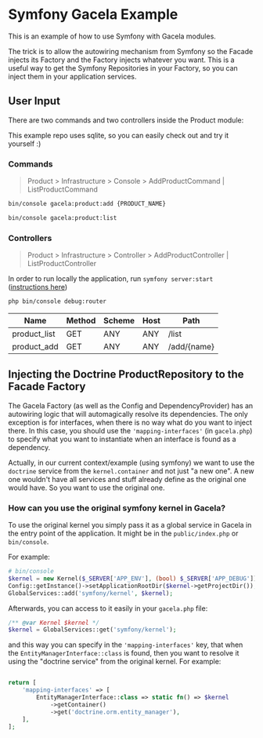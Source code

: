 # Symfony Gacela Example

This is an example of how to use Symfony with Gacela modules.

The trick is to allow the autowiring mechanism from Symfony so the Facade injects its Factory and the Factory injects
whatever you want. This is a useful way to get the Symfony Repositories in your Factory, so you can inject them in your
application services.

## User Input

There are two commands and two controllers inside the Product module:

This example repo uses sqlite, so you can easily check out and try it yourself :)

### Commands

> Product > Infrastructure > Console > AddProductCommand | ListProductCommand

```bash
bin/console gacela:product:add {PRODUCT_NAME}

bin/console gacela:product:list
```

### Controllers

> Product > Infrastructure > Controller > AddProductController | ListProductController

In order to run locally the application, run `symfony server:start` ([instructions here](https://symfony.com/doc/current/setup/symfony_server.html))


```bash
php bin/console debug:router
```

| Name         | Method | Scheme | Host | Path        |
|--------------|--------|--------|------|-------------|
| product_list | GET    | ANY    | ANY  | /list       |
| product_add  | GET    | ANY    | ANY  | /add/{name} |


## Injecting the Doctrine ProductRepository to the Facade Factory

The Gacela Factory (as well as the Config and DependencyProvider) has an autowiring logic
that will automagically resolve its dependencies. The only exception is for interfaces, when there is no way what 
do you want to inject there. In this case, you should use the `'mapping-interfaces'` (in `gacela.php`) to 
specify what you want to instantiate when an interface is found as a dependency.

Actually, in our current context/example (using symfony) we want to use the `doctrine` service 
from the `kernel.container` and not just "a new one". A new one wouldn't have all services and stuff
already define as the original one would have. So you want to use the original one.

### How can you use the original symfony kernel in Gacela?

To use the original kernel you simply pass it as a global service in Gacela
in the entry point of the application. It might be in the `public/index.php` or `bin/console`. 

For example:

```php
# bin/console
$kernel = new Kernel($_SERVER['APP_ENV'], (bool) $_SERVER['APP_DEBUG']);
Config::getInstance()->setApplicationRootDir($kernel->getProjectDir());
GlobalServices::add('symfony/kernel', $kernel);
```

Afterwards, you can access to it easily in your `gacela.php` file:

```php
/** @var Kernel $kernel */
$kernel = GlobalServices::get('symfony/kernel');
```

and this way you can specify in the `'mapping-interfaces'` key, that when the `EntityManagerInterface::class` is found, then
you want to resolve it using the "doctrine service" from the original kernel. For example:

```php

return [
    'mapping-interfaces' => [
        EntityManagerInterface::class => static fn() => $kernel
            ->getContainer()
            ->get('doctrine.orm.entity_manager'),
    ],
];
```
